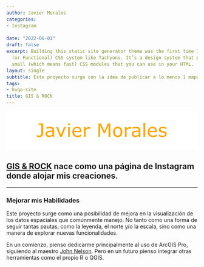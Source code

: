 ```yaml
---
author: Javier Morales
categories:
- Instagram

date: "2022-06-01"
draft: false
excerpt: Building this static site generator theme was the first time I used an Atomic
  (or Functional) CSS system like Tachyons. It’s a design system that provides very
  small (which means fast) CSS modules that you can use in your HTML.
layout: single
subtitle: Este proyecto surge con la idea de publicar a lo menos 1 mapa al mes.
tags:
- hugo-site
title: GIS & ROCK
---
```


![Tachyons Logo Script](tachyons-logo-script.png)

## [GIS & ROCK](https://www.instagram.com/gis.rock/) nace como una página de Instagram donde alojar mis creaciones.

---

### Mejorar mis Habilidades

Este proyecto surge como una posibilidad de mejora en la visualización de los
datos espaciales que comúnmente manejo. No tanto como una forma de seguir tantas
pautas, como la leyenda, el norte y/o la escala, sino como una manera de explorar
nuevas funcionalidades.

En un comienzo, pienso dedicarme principalmente al uso de ArcGIS Pro, siguiendo
al maestro [John Nelson](https://twitter.com/John_M_Nelson?ref_src=twsrc%5Egoogle%7Ctwcamp%5Eserp%7Ctwgr%5Eauthor).
Pero en un futuro pienso integrar otras herramientas como el propio R o QGIS.



